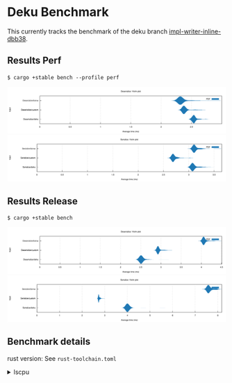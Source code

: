 # Deku Benchmark
This currently tracks the benchmark of the deku branch [impl-writer-inline-dbb38](https://github.com/sharksforarms/deku/tree/impl-writer-inline-read-bytes).

## Results Perf
```
$ cargo +stable bench --profile perf
```

![Deserialize Benchmark](deserialize.svg)
![Serialize Benchmark](serialize.svg)

## Results Release
```
$ cargo +stable bench
```

![Deserialize Benchmark](deserialize_release.svg)
![Serialize Benchmark](serialize_release.svg)


## Benchmark details

rust version: See `rust-toolchain.toml`

<details><summary>lscpu</summary>

```
$ lscpu
Architecture:            x86_64
  CPU op-mode(s):        32-bit, 64-bit
  Address sizes:         39 bits physical, 48 bits virtual
  Byte Order:            Little Endian
CPU(s):                  4
  On-line CPU(s) list:   0-3
Vendor ID:               GenuineIntel
  Model name:            Intel(R) Core(TM) i5-6300U CPU @ 2.40GHz
    CPU family:          6
    Model:               78
    Thread(s) per core:  2
    Core(s) per socket:  2
    Socket(s):           1
    Stepping:            3
    CPU(s) scaling MHz:  80%
    CPU max MHz:         3000.0000
    CPU min MHz:         400.0000
    BogoMIPS:            5001.23
```

</details>

